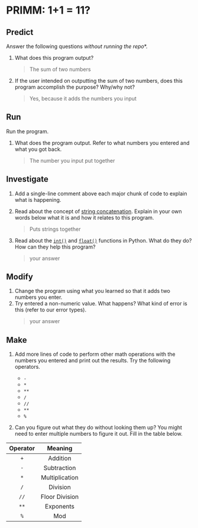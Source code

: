# PRIMM: 1+1 = 11?

## Predict
Answer the following questions *without running the repo**.

1. What does this program output?
    > The sum of two numbers

2. If the user intended on outputting the sum of two numbers, does this program accomplish the purpose? Why/why not?
    > Yes, because it adds the numbers you input

## Run
Run the program. 

1. What does the program output. Refer to what numbers you entered and what you got back.
    > The number you input put together


## Investigate
1. Add a single-line comment above each major chunk of code to explain what is happening.
2. Read about the concept of [string concatenation](https://www.w3schools.com/python/gloss_python_string_concatenation.asp). Explain in your own words below what it is and how it relates to this program.
    > Puts strings together

3. Read about the [`int()`](https://www.w3schools.com/python/ref_func_int.asp) and [`float()`](https://www.w3schools.com/python/ref_func_float.asp) functions in Python. What do they do? How can they help this program?
    > your answer

## Modify
1. Change the program using what you learned so that it adds two numbers you enter.
2. Try entered a non-numeric value. What happens? What kind of error is this (refer to our error types).
    > your answer

## Make
1. Add more lines of code to perform other math operations with the numbers you entered and print out the results. Try the following operators. 
    - `-`
    - `*`
    - `**`
    - `/`
    - `//`
    - `**`
    - `%`

2. Can you figure out what they do without looking them up? You might need to enter multiple numbers to figure it out. Fill in the table below.

| Operator | Meaning |
|  :---:   |   :---:   |  
|   `+`    | Addition |
|   `-`    | Subtraction |
|   `*`    | Multiplication | 
|   `/`    | Division |
|   `//`   | Floor Division |
|   `**`   | Exponents |
|   `%`    | Mod |

